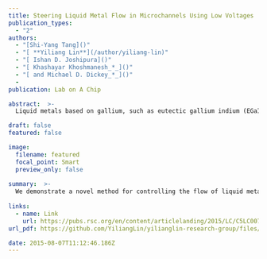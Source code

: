 ```yaml
---
title: Steering Liquid Metal Flow in Microchannels Using Low Voltages
publication_types:
  - "2"
authors:
  - "[Shi-Yang Tang]()"
  - "[ **Yiliang Lin**](/author/yiliang-lin)"
  - "[ Ishan D. Joshipura]()"
  - "[ Khashayar Khoshmanesh_*_]()"
  - "[ and Michael D. Dickey_*_]()"
  - 
publication: Lab on A Chip

abstract:  >-
  Liquid metals based on gallium, such as eutectic gallium indium (EGaIn) and Galinstan, have been integrated as static components in microfluidic systems for a wide range of applications including soft electrodes, pumps, and stretchable electronics. However, there is also a possibility to continuously pump liquid metal into microchannels to create shape reconfigurable metallic structures. Enabling this concept necessitates a simple method to control dynamically the path the metal takes through branched microchannels with multiple outlets. This paper demonstrates a novel method for controlling the directional flow of EGaIn liquid metal in complex microfluidic networks by simply applying a low voltage to the metal. According to the polarity of the voltage applied between the inlet and an outlet, two distinct mechanisms can occur. The voltage can lower the interfacial tension of the metal via electrocapillarity to facilitate the flow of the metal towards outlets containing counter electrodes. Alternatively, the voltage can drive surface oxidation of the metal to form a mechanical impediment that redirects the movement of the metal towards alternative pathways. Thus, the method can be employed like a ‘valve’ to direct the pathway chosen by the metal without mechanical moving parts. The paper elucidates the operating mechanisms of this valving system and demonstrates proof-of-concept control over the flow of liquid metal towards single or multiple directions simultaneously. This method provides a simple route to direct the flow of liquid metal for applications in microfluidics, optics, electronics, and microelectromechanical systems.

draft: false
featured: false

image:
  filename: featured
  focal_point: Smart
  preview_only: false
  
summary:  >-
  We demonstrate a novel method for controlling the flow of liquid metal in microchannels simply by applying a modest voltage to the metal relative to a counter electrode placed in the outlet.
  
links:
  - name: Link
    url: https://pubs.rsc.org/en/content/articlelanding/2015/LC/C5LC00742A
url_pdf: https://github.com/YiliangLin/yilianglin-research-group/files/9945685/Tang.et.al.-.2015.-.Steering.liquid.metal.flow.in.microchannels.using.pdf

date: 2015-08-07T11:12:46.186Z
---
```

